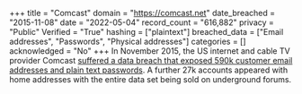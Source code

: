 +++
title = "Comcast"
domain = "https://comcast.net"
date_breached = "2015-11-08"
date = "2022-05-04"
record_count = "616,882"
privacy = "Public"
Verified = "True"
hashing = ["plaintext"]
breached_data = ["Email addresses", "Passwords", "Physical addresses"]
categories = []
acknowledged = "No"
+++
In November 2015, the US internet and cable TV provider Comcast <a href="http://www.ibtimes.co.uk/comcast-data-breach-590000-customer-passwords-go-sale-dark-web-1528026" target="_blank" rel="noopener">suffered a data breach that exposed 590k customer email addresses and plain text passwords</a>. A further 27k accounts appeared with home addresses with the entire data set being sold on underground forums.
